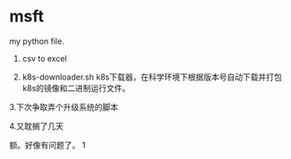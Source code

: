 # msft
my python file.

1. csv to excel

2. k8s-downloader.sh k8s下载器，在科学环境下根据版本号自动下载并打包k8s的镜像和二进制运行文件。

3.下次争取弄个升级系统的脚本

4.又耽搁了几天
  

额。好像有问题了。
1
